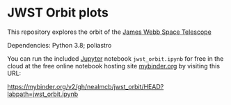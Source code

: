 # JWST Orbit plots

This repository explores the orbit of the
[James Webb Space Telescope](https://en.wikipedia.org/wiki/James_Webb_Space_Telescope)

Dependencies: Python 3.8; poliastro

You can run the included [Jupyter](https://jupyter.org/) notebook `jwst_orbit.ipynb`
for free in the cloud at the free online notebook hosting site
[mybinder.org](https://mybinder.org/) by visiting this URL:

https://mybinder.org/v2/gh/nealmcb/jwst_orbit/HEAD?labpath=jwst_orbit.ipynb
